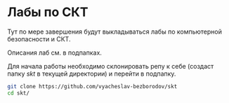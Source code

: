 # Лабы по СКТ

Тут по мере завершения будут выкладываться лабы по
компьютерной безопасности и СКТ.

Описания лаб см. в подпапках.

Для начала работы необходимо склонировать репу к себе
(создаст папку *skt* в текущей директории) и перейти в подпапку.

```bash
git clone https://github.com/vyacheslav-bezborodov/skt
cd skt/
```

